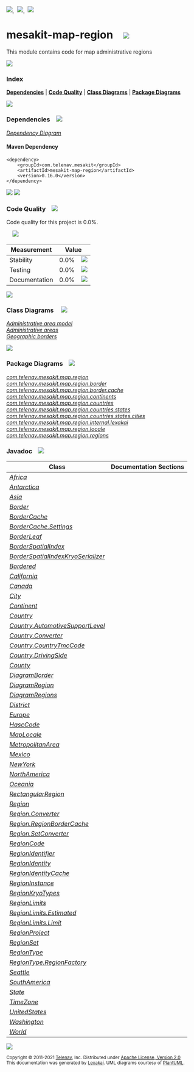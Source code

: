 [//]: # (start-user-text)

<a href="https://www.mesakit.org">
<img src="https://telenav.github.io/telenav-assets/images/icons/web-32.png" srcset="https://telenav.github.io/telenav-assets/images/icons/web-32-2x.png 2x"/>
</a>
&nbsp;
<a href="https://twitter.com/openmesakit">
<img src="https://telenav.github.io/telenav-assets/images/logos/twitter/twitter-32.png" srcset="https://telenav.github.io/telenav-assets/images/logos/twitter/twitter-32-2x.png 2x"/>
</a>
&nbsp;
<a href="https://mesakit.zulipchat.com">
<img src="https://telenav.github.io/telenav-assets/images/logos/zulip/zulip-32.png" srcset="https://telenav.github.io/telenav-assets/images/logos/zulip/zulip-32-2x.png 2x"/>
</a>

[//]: # (end-user-text)

# mesakit-map-region &nbsp;&nbsp; <img src="https://telenav.github.io/telenav-assets/images/icons/map-32.png" srcset="https://telenav.github.io/telenav-assets/images/icons/map-32-2x.png 2x"/>

This module contains code for map administrative regions

<img src="https://telenav.github.io/telenav-assets/images/separators/horizontal-line-512.png" srcset="https://telenav.github.io/telenav-assets/images/separators/horizontal-line-512-2x.png 2x"/>

### Index



[**Dependencies**](#dependencies) | [**Code Quality**](#code-quality) | [**Class Diagrams**](#class-diagrams) | [**Package Diagrams**](#package-diagrams)

<img src="https://telenav.github.io/telenav-assets/images/separators/horizontal-line-512.png" srcset="https://telenav.github.io/telenav-assets/images/separators/horizontal-line-512-2x.png 2x"/>

### Dependencies <a name="dependencies"></a> &nbsp;&nbsp; <img src="https://telenav.github.io/telenav-assets/images/icons/dependencies-32.png" srcset="https://telenav.github.io/telenav-assets/images/icons/dependencies-32-2x.png 2x"/>

[*Dependency Diagram*](https://www.mesakit.org/0.16.0/lexakai/mesakit/mesakit-map/region/documentation/diagrams/dependencies.svg)

#### Maven Dependency

    <dependency>
        <groupId>com.telenav.mesakit</groupId>
        <artifactId>mesakit-map-region</artifactId>
        <version>0.16.0</version>
    </dependency>

<img src="https://telenav.github.io/telenav-assets/images/separators/horizontal-line-128.png" srcset="https://telenav.github.io/telenav-assets/images/separators/horizontal-line-128-2x.png 2x"/>

[//]: # (start-user-text)



[//]: # (end-user-text)

<img src="https://telenav.github.io/telenav-assets/images/separators/horizontal-line-128.png" srcset="https://telenav.github.io/telenav-assets/images/separators/horizontal-line-128-2x.png 2x"/>

### Code Quality <a name="code-quality"></a> &nbsp;&nbsp; <img src="https://telenav.github.io/telenav-assets/images/icons/ruler-32.png" srcset="https://telenav.github.io/telenav-assets/images/icons/ruler-32-2x.png 2x"/>

Code quality for this project is 0.0%.  
  
&nbsp; &nbsp; <img src="https://telenav.github.io/telenav-assets/images/meters/meter-0-96.png" srcset="https://telenav.github.io/telenav-assets/images/meters/meter-0-96-2x.png 2x"/>

| Measurement   | Value                    |
|---------------|--------------------------|
| Stability     | 0.0%&nbsp; &nbsp; <img src="https://telenav.github.io/telenav-assets/images/meters/meter-0-96.png" srcset="https://telenav.github.io/telenav-assets/images/meters/meter-0-96-2x.png 2x"/>     |
| Testing       | 0.0%&nbsp; &nbsp; <img src="https://telenav.github.io/telenav-assets/images/meters/meter-0-96.png" srcset="https://telenav.github.io/telenav-assets/images/meters/meter-0-96-2x.png 2x"/>       |
| Documentation | 0.0%&nbsp; &nbsp; <img src="https://telenav.github.io/telenav-assets/images/meters/meter-0-96.png" srcset="https://telenav.github.io/telenav-assets/images/meters/meter-0-96-2x.png 2x"/> |

<img src="https://telenav.github.io/telenav-assets/images/separators/horizontal-line-128.png" srcset="https://telenav.github.io/telenav-assets/images/separators/horizontal-line-128-2x.png 2x"/>

### Class Diagrams <a name="class-diagrams"></a> &nbsp; &nbsp; <img src="https://telenav.github.io/telenav-assets/images/icons/diagram-40.png" srcset="https://telenav.github.io/telenav-assets/images/icons/diagram-40-2x.png 2x"/>

[*Administrative area model*](https://www.mesakit.org/0.16.0/lexakai/mesakit/mesakit-map/region/documentation/diagrams/diagram-region.svg)  
[*Administrative areas*](https://www.mesakit.org/0.16.0/lexakai/mesakit/mesakit-map/region/documentation/diagrams/diagram-regions.svg)  
[*Geographic borders*](https://www.mesakit.org/0.16.0/lexakai/mesakit/mesakit-map/region/documentation/diagrams/diagram-border.svg)

<img src="https://telenav.github.io/telenav-assets/images/separators/horizontal-line-128.png" srcset="https://telenav.github.io/telenav-assets/images/separators/horizontal-line-128-2x.png 2x"/>

### Package Diagrams <a name="package-diagrams"></a> &nbsp;&nbsp; <img src="https://telenav.github.io/telenav-assets/images/icons/box-24.png" srcset="https://telenav.github.io/telenav-assets/images/icons/box-24-2x.png 2x"/>

[*com.telenav.mesakit.map.region*](https://www.mesakit.org/0.16.0/lexakai/mesakit/mesakit-map/region/documentation/diagrams/com.telenav.mesakit.map.region.svg)  
[*com.telenav.mesakit.map.region.border*](https://www.mesakit.org/0.16.0/lexakai/mesakit/mesakit-map/region/documentation/diagrams/com.telenav.mesakit.map.region.border.svg)  
[*com.telenav.mesakit.map.region.border.cache*](https://www.mesakit.org/0.16.0/lexakai/mesakit/mesakit-map/region/documentation/diagrams/com.telenav.mesakit.map.region.border.cache.svg)  
[*com.telenav.mesakit.map.region.continents*](https://www.mesakit.org/0.16.0/lexakai/mesakit/mesakit-map/region/documentation/diagrams/com.telenav.mesakit.map.region.continents.svg)  
[*com.telenav.mesakit.map.region.countries*](https://www.mesakit.org/0.16.0/lexakai/mesakit/mesakit-map/region/documentation/diagrams/com.telenav.mesakit.map.region.countries.svg)  
[*com.telenav.mesakit.map.region.countries.states*](https://www.mesakit.org/0.16.0/lexakai/mesakit/mesakit-map/region/documentation/diagrams/com.telenav.mesakit.map.region.countries.states.svg)  
[*com.telenav.mesakit.map.region.countries.states.cities*](https://www.mesakit.org/0.16.0/lexakai/mesakit/mesakit-map/region/documentation/diagrams/com.telenav.mesakit.map.region.countries.states.cities.svg)  
[*com.telenav.mesakit.map.region.internal.lexakai*](https://www.mesakit.org/0.16.0/lexakai/mesakit/mesakit-map/region/documentation/diagrams/com.telenav.mesakit.map.region.internal.lexakai.svg)  
[*com.telenav.mesakit.map.region.locale*](https://www.mesakit.org/0.16.0/lexakai/mesakit/mesakit-map/region/documentation/diagrams/com.telenav.mesakit.map.region.locale.svg)  
[*com.telenav.mesakit.map.region.regions*](https://www.mesakit.org/0.16.0/lexakai/mesakit/mesakit-map/region/documentation/diagrams/com.telenav.mesakit.map.region.regions.svg)

### Javadoc <a name="code-quality"></a> &nbsp;&nbsp; <img src="https://telenav.github.io/telenav-assets/images/icons/books-24.png" srcset="https://telenav.github.io/telenav-assets/images/icons/books-24-2x.png 2x"/>

| Class | Documentation Sections  |
|-------|-------------------------|
| [*Africa*](https://www.mesakit.org/0.16.0/javadoc/mesakit/mesakit-map-region/com/telenav/mesakit/map/region/continents/Africa.html) |  |  
| [*Antarctica*](https://www.mesakit.org/0.16.0/javadoc/mesakit/mesakit-map-region/com/telenav/mesakit/map/region/continents/Antarctica.html) |  |  
| [*Asia*](https://www.mesakit.org/0.16.0/javadoc/mesakit/mesakit-map-region/com/telenav/mesakit/map/region/continents/Asia.html) |  |  
| [*Border*](https://www.mesakit.org/0.16.0/javadoc/mesakit/mesakit-map-region/com/telenav/mesakit/map/region/border/Border.html) |  |  
| [*BorderCache*](https://www.mesakit.org/0.16.0/javadoc/mesakit/mesakit-map-region/com/telenav/mesakit/map/region/border/cache/BorderCache.html) |  |  
| [*BorderCache.Settings*](https://www.mesakit.org/0.16.0/javadoc/mesakit/mesakit-map-region/com/telenav/mesakit/map/region/border/cache/BorderCache.Settings.html) |  |  
| [*BorderLeaf*](https://www.mesakit.org/0.16.0/javadoc/mesakit/mesakit-map-region/com/telenav/mesakit/map/region/border/BorderLeaf.html) |  |  
| [*BorderSpatialIndex*](https://www.mesakit.org/0.16.0/javadoc/mesakit/mesakit-map-region/com/telenav/mesakit/map/region/border/BorderSpatialIndex.html) |  |  
| [*BorderSpatialIndexKryoSerializer*](https://www.mesakit.org/0.16.0/javadoc/mesakit/mesakit-map-region/com/telenav/mesakit/map/region/border/BorderSpatialIndexKryoSerializer.html) |  |  
| [*Bordered*](https://www.mesakit.org/0.16.0/javadoc/mesakit/mesakit-map-region/com/telenav/mesakit/map/region/border/Bordered.html) |  |  
| [*California*](https://www.mesakit.org/0.16.0/javadoc/mesakit/mesakit-map-region/com/telenav/mesakit/map/region/countries/states/California.html) |  |  
| [*Canada*](https://www.mesakit.org/0.16.0/javadoc/mesakit/mesakit-map-region/com/telenav/mesakit/map/region/countries/Canada.html) |  |  
| [*City*](https://www.mesakit.org/0.16.0/javadoc/mesakit/mesakit-map-region/com/telenav/mesakit/map/region/regions/City.html) |  |  
| [*Continent*](https://www.mesakit.org/0.16.0/javadoc/mesakit/mesakit-map-region/com/telenav/mesakit/map/region/regions/Continent.html) |  |  
| [*Country*](https://www.mesakit.org/0.16.0/javadoc/mesakit/mesakit-map-region/com/telenav/mesakit/map/region/regions/Country.html) |  |  
| [*Country.AutomotiveSupportLevel*](https://www.mesakit.org/0.16.0/javadoc/mesakit/mesakit-map-region/com/telenav/mesakit/map/region/regions/Country.AutomotiveSupportLevel.html) |  |  
| [*Country.Converter*](https://www.mesakit.org/0.16.0/javadoc/mesakit/mesakit-map-region/com/telenav/mesakit/map/region/regions/Country.Converter.html) |  |  
| [*Country.CountryTmcCode*](https://www.mesakit.org/0.16.0/javadoc/mesakit/mesakit-map-region/com/telenav/mesakit/map/region/regions/Country.CountryTmcCode.html) |  |  
| [*Country.DrivingSide*](https://www.mesakit.org/0.16.0/javadoc/mesakit/mesakit-map-region/com/telenav/mesakit/map/region/regions/Country.DrivingSide.html) |  |  
| [*County*](https://www.mesakit.org/0.16.0/javadoc/mesakit/mesakit-map-region/com/telenav/mesakit/map/region/regions/County.html) |  |  
| [*DiagramBorder*](https://www.mesakit.org/0.16.0/javadoc/mesakit/mesakit-map-region/com/telenav/mesakit/map/region/internal/lexakai/DiagramBorder.html) |  |  
| [*DiagramRegion*](https://www.mesakit.org/0.16.0/javadoc/mesakit/mesakit-map-region/com/telenav/mesakit/map/region/internal/lexakai/DiagramRegion.html) |  |  
| [*DiagramRegions*](https://www.mesakit.org/0.16.0/javadoc/mesakit/mesakit-map-region/com/telenav/mesakit/map/region/internal/lexakai/DiagramRegions.html) |  |  
| [*District*](https://www.mesakit.org/0.16.0/javadoc/mesakit/mesakit-map-region/com/telenav/mesakit/map/region/regions/District.html) |  |  
| [*Europe*](https://www.mesakit.org/0.16.0/javadoc/mesakit/mesakit-map-region/com/telenav/mesakit/map/region/continents/Europe.html) |  |  
| [*HascCode*](https://www.mesakit.org/0.16.0/javadoc/mesakit/mesakit-map-region/com/telenav/mesakit/map/region/locale/HascCode.html) |  |  
| [*MapLocale*](https://www.mesakit.org/0.16.0/javadoc/mesakit/mesakit-map-region/com/telenav/mesakit/map/region/locale/MapLocale.html) |  |  
| [*MetropolitanArea*](https://www.mesakit.org/0.16.0/javadoc/mesakit/mesakit-map-region/com/telenav/mesakit/map/region/regions/MetropolitanArea.html) |  |  
| [*Mexico*](https://www.mesakit.org/0.16.0/javadoc/mesakit/mesakit-map-region/com/telenav/mesakit/map/region/countries/Mexico.html) |  |  
| [*NewYork*](https://www.mesakit.org/0.16.0/javadoc/mesakit/mesakit-map-region/com/telenav/mesakit/map/region/countries/states/NewYork.html) |  |  
| [*NorthAmerica*](https://www.mesakit.org/0.16.0/javadoc/mesakit/mesakit-map-region/com/telenav/mesakit/map/region/continents/NorthAmerica.html) |  |  
| [*Oceania*](https://www.mesakit.org/0.16.0/javadoc/mesakit/mesakit-map-region/com/telenav/mesakit/map/region/continents/Oceania.html) |  |  
| [*RectangularRegion*](https://www.mesakit.org/0.16.0/javadoc/mesakit/mesakit-map-region/com/telenav/mesakit/map/region/regions/RectangularRegion.html) |  |  
| [*Region*](https://www.mesakit.org/0.16.0/javadoc/mesakit/mesakit-map-region/com/telenav/mesakit/map/region/Region.html) |  |  
| [*Region.Converter*](https://www.mesakit.org/0.16.0/javadoc/mesakit/mesakit-map-region/com/telenav/mesakit/map/region/Region.Converter.html) |  |  
| [*Region.RegionBorderCache*](https://www.mesakit.org/0.16.0/javadoc/mesakit/mesakit-map-region/com/telenav/mesakit/map/region/Region.RegionBorderCache.html) |  |  
| [*Region.SetConverter*](https://www.mesakit.org/0.16.0/javadoc/mesakit/mesakit-map-region/com/telenav/mesakit/map/region/Region.SetConverter.html) |  |  
| [*RegionCode*](https://www.mesakit.org/0.16.0/javadoc/mesakit/mesakit-map-region/com/telenav/mesakit/map/region/RegionCode.html) |  |  
| [*RegionIdentifier*](https://www.mesakit.org/0.16.0/javadoc/mesakit/mesakit-map-region/com/telenav/mesakit/map/region/RegionIdentifier.html) |  |  
| [*RegionIdentity*](https://www.mesakit.org/0.16.0/javadoc/mesakit/mesakit-map-region/com/telenav/mesakit/map/region/RegionIdentity.html) |  |  
| [*RegionIdentityCache*](https://www.mesakit.org/0.16.0/javadoc/mesakit/mesakit-map-region/com/telenav/mesakit/map/region/border/cache/RegionIdentityCache.html) |  |  
| [*RegionInstance*](https://www.mesakit.org/0.16.0/javadoc/mesakit/mesakit-map-region/com/telenav/mesakit/map/region/RegionInstance.html) |  |  
| [*RegionKryoTypes*](https://www.mesakit.org/0.16.0/javadoc/mesakit/mesakit-map-region/com/telenav/mesakit/map/region/RegionKryoTypes.html) |  |  
| [*RegionLimits*](https://www.mesakit.org/0.16.0/javadoc/mesakit/mesakit-map-region/com/telenav/mesakit/map/region/RegionLimits.html) |  |  
| [*RegionLimits.Estimated*](https://www.mesakit.org/0.16.0/javadoc/mesakit/mesakit-map-region/com/telenav/mesakit/map/region/RegionLimits.Estimated.html) |  |  
| [*RegionLimits.Limit*](https://www.mesakit.org/0.16.0/javadoc/mesakit/mesakit-map-region/com/telenav/mesakit/map/region/RegionLimits.Limit.html) |  |  
| [*RegionProject*](https://www.mesakit.org/0.16.0/javadoc/mesakit/mesakit-map-region/com/telenav/mesakit/map/region/RegionProject.html) |  |  
| [*RegionSet*](https://www.mesakit.org/0.16.0/javadoc/mesakit/mesakit-map-region/com/telenav/mesakit/map/region/RegionSet.html) |  |  
| [*RegionType*](https://www.mesakit.org/0.16.0/javadoc/mesakit/mesakit-map-region/com/telenav/mesakit/map/region/RegionType.html) |  |  
| [*RegionType.RegionFactory*](https://www.mesakit.org/0.16.0/javadoc/mesakit/mesakit-map-region/com/telenav/mesakit/map/region/RegionType.RegionFactory.html) |  |  
| [*Seattle*](https://www.mesakit.org/0.16.0/javadoc/mesakit/mesakit-map-region/com/telenav/mesakit/map/region/countries/states/cities/Seattle.html) |  |  
| [*SouthAmerica*](https://www.mesakit.org/0.16.0/javadoc/mesakit/mesakit-map-region/com/telenav/mesakit/map/region/continents/SouthAmerica.html) |  |  
| [*State*](https://www.mesakit.org/0.16.0/javadoc/mesakit/mesakit-map-region/com/telenav/mesakit/map/region/regions/State.html) |  |  
| [*TimeZone*](https://www.mesakit.org/0.16.0/javadoc/mesakit/mesakit-map-region/com/telenav/mesakit/map/region/regions/TimeZone.html) |  |  
| [*UnitedStates*](https://www.mesakit.org/0.16.0/javadoc/mesakit/mesakit-map-region/com/telenav/mesakit/map/region/countries/UnitedStates.html) |  |  
| [*Washington*](https://www.mesakit.org/0.16.0/javadoc/mesakit/mesakit-map-region/com/telenav/mesakit/map/region/countries/states/Washington.html) |  |  
| [*World*](https://www.mesakit.org/0.16.0/javadoc/mesakit/mesakit-map-region/com/telenav/mesakit/map/region/regions/World.html) |  |  

[//]: # (start-user-text)



[//]: # (end-user-text)

<img src="https://telenav.github.io/telenav-assets/images/separators/horizontal-line-512.png" srcset="https://telenav.github.io/telenav-assets/images/separators/horizontal-line-512-2x.png 2x"/>

<sub>Copyright &#169; 2011-2021 [Telenav](https://telenav.com), Inc. Distributed under [Apache License, Version 2.0](LICENSE)</sub>  
<sub>This documentation was generated by [Lexakai](https://lexakai.org). UML diagrams courtesy of [PlantUML](https://plantuml.com).</sub>

